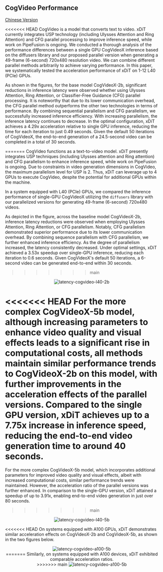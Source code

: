 ## CogVideo Performance
[Chinese Version](./cogvideo_zh.md)

<<<<<<< HEAD
CogVideo is a model that converts text to video. xDiT currently integrates USP technology (including Ulysses Attention and Ring Attention) and CFG parallel processing to improve inference speed, while work on PipeFusion is ongoing. We conducted a thorough analysis of the performance differences between a single GPU CogVideoX inference based on the diffusers library and our proposed parallel version when generating a 49-frame (6-second) 720x480 resolution video. We can combine different parallel methods arbitrarily to achieve varying performance. In this paper, we systematically tested the acceleration performance of xDiT on 1-12 L40 (PCIe) GPUs.

As shown in the figures, for the base model CogVideoX-2b, significant reductions in inference latency were observed whether using Ulysses Attention, Ring Attention, or Classifier-Free Guidance (CFG) parallel processing. It is noteworthy that due to its lower communication overhead, the CFG parallel method outperforms the other two technologies in terms of performance. By combining sequential parallelism and CFG parallelism, we successfully increased inference efficiency. With increasing parallelism, the inference latency continues to decrease. In the optimal configuration, xDiT achieves a 4.29x acceleration relative to single GPU inference, reducing the time for each iteration to just 0.49 seconds. Given the default 50 iterations of CogVideoX, the end-to-end generation of a 24.5-second video can be completed in a total of 30 seconds.

=======
CogVideo functions as a text-to-video model. xDiT presently integrates USP techniques (including Ulysses attention and Ring attention) and CFG parallelism to enhance inference speed, while work on PipeFusion is ongoing. Due to constraints in video generation dimensions in CogVideo, the maximum parallelism level for USP is 2. Thus, xDiT can leverage up to 4 GPUs to execute CogVideo, despite the potential for additional GPUs within the machine.

In a system equipped with L40 (PCIe) GPUs, we compared the inference performance of single-GPU CogVideoX utilizing the `diffusers` library with our parallelized versions for generating 49-frame (6-second) 720x480 videos.

As depicted in the figure, across the baseline model CogVideoX-2b, inference latency reductions were observed when employing Ulysses Attention, Ring Attention, or CFG parallelism. Notably, CFG parallelism demonstrated superior performance due to its lower communication overhead. By combining sequence parallelism with CFG parallelism, we further enhanced inference efficiency. As the degree of parallelism increased, the latency consistently decreased. Under optimal settings, xDiT achieved a 3.53x speedup over single-GPU inference, reducing each iteration to 0.6 seconds. Given CogVideoX's default 50 iterations, a 6-second video can be generated end-to-end within 30 seconds. 
>>>>>>> main

<div align="center">
    <img src="https://raw.githubusercontent.com/xdit-project/xdit_assets/main/performance/cogvideo/cogvideo-l40-2b.png" 
    alt="latency-cogvideo-l40-2b">
</div>

<<<<<<< HEAD
For the more complex CogVideoX-5b model, although increasing parameters to enhance video quality and visual effects leads to a significant rise in computational costs, all methods maintain similar performance trends to CogVideoX-2b on this model, with further improvements in the acceleration effects of the parallel versions. Compared to the single GPU version, xDiT achieves up to a 7.75x increase in inference speed, reducing the end-to-end video generation time to around 40 seconds.
=======
For the more complex CogVideoX-5b model, which incorporates additional parameters for improved video quality and visual effects, albeit with increased computational costs, similar performance trends were maintained. However, the acceleration ratio of the parallel versions was further enhanced. In comparison to the single-GPU version, xDiT attained a speedup of up to 3.91x, enabling end-to-end video generation in just over 80 seconds.
>>>>>>> main

<div align="center">
    <img src="https://raw.githubusercontent.com/xdit-project/xdit_assets/main/performance/cogvideo/cogvideo-l40-5b.png" 
    alt="latency-cogvideo-l40-5b">
</div>

<<<<<<< HEAD
On systems equipped with A100 GPUs, xDiT demonstrates similar acceleration effects on CogVideoX-2b and CogVideoX-5b, as shown in the two figures below.

<div align="center">
    <img src="https://raw.githubusercontent.com/xdit-project/xdit_assets/main/performance/cogvideo/cogvideo-a100-2b.png" 
    alt="latency-cogvideo-a100-5b">
</div>
<div align="center">
=======
Similarly, on systems equipped with A100 devices, xDiT exhibited comparable acceleration ratios.

<div align="center">
>>>>>>> main
    <img src="https://raw.githubusercontent.com/xdit-project/xdit_assets/main/performance/cogvideo/cogvideo-a100-5b.png" 
    alt="latency-cogvideo-a100-5b">
</div>